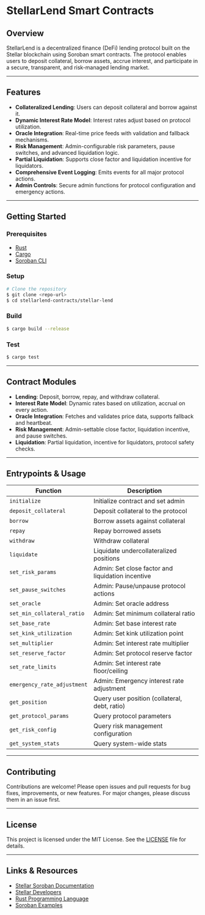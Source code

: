 # StellarLend Smart Contracts

## Overview

StellarLend is a decentralized finance (DeFi) lending protocol built on the Stellar blockchain using Soroban smart contracts. The protocol enables users to deposit collateral, borrow assets, accrue interest, and participate in a secure, transparent, and risk-managed lending market.

---

## Features

- **Collateralized Lending**: Users can deposit collateral and borrow against it.
- **Dynamic Interest Rate Model**: Interest rates adjust based on protocol utilization.
- **Oracle Integration**: Real-time price feeds with validation and fallback mechanisms.
- **Risk Management**: Admin-configurable risk parameters, pause switches, and advanced liquidation logic.
- **Partial Liquidation**: Supports close factor and liquidation incentive for liquidators.
- **Comprehensive Event Logging**: Emits events for all major protocol actions.
- **Admin Controls**: Secure admin functions for protocol configuration and emergency actions.

---

## Getting Started

### Prerequisites
- [Rust](https://www.rust-lang.org/tools/install)
- [Cargo](https://doc.rust-lang.org/cargo/getting-started/installation.html)
- [Soroban CLI](https://soroban.stellar.org/docs/getting-started/installation)

### Setup
```bash
# Clone the repository
$ git clone <repo-url>
$ cd stellarlend-contracts/stellar-lend
```

### Build
```bash
$ cargo build --release
```

### Test
```bash
$ cargo test
```

---

## Contract Modules

- **Lending**: Deposit, borrow, repay, and withdraw collateral.
- **Interest Rate Model**: Dynamic rates based on utilization, accrual on every action.
- **Oracle Integration**: Fetches and validates price data, supports fallback and heartbeat.
- **Risk Management**: Admin-settable close factor, liquidation incentive, and pause switches.
- **Liquidation**: Partial liquidation, incentive for liquidators, protocol safety checks.

---

## Entrypoints & Usage

| Function                      | Description                                      |
|-------------------------------|--------------------------------------------------|
| `initialize`                  | Initialize contract and set admin                 |
| `deposit_collateral`          | Deposit collateral to the protocol                |
| `borrow`                      | Borrow assets against collateral                  |
| `repay`                       | Repay borrowed assets                            |
| `withdraw`                    | Withdraw collateral                              |
| `liquidate`                   | Liquidate undercollateralized positions          |
| `set_risk_params`             | Admin: Set close factor and liquidation incentive |
| `set_pause_switches`          | Admin: Pause/unpause protocol actions            |
| `set_oracle`                  | Admin: Set oracle address                        |
| `set_min_collateral_ratio`    | Admin: Set minimum collateral ratio              |
| `set_base_rate`               | Admin: Set base interest rate                    |
| `set_kink_utilization`        | Admin: Set kink utilization point                |
| `set_multiplier`              | Admin: Set interest rate multiplier              |
| `set_reserve_factor`          | Admin: Set protocol reserve factor               |
| `set_rate_limits`             | Admin: Set interest rate floor/ceiling           |
| `emergency_rate_adjustment`   | Admin: Emergency interest rate adjustment        |
| `get_position`                | Query user position (collateral, debt, ratio)    |
| `get_protocol_params`         | Query protocol parameters                        |
| `get_risk_config`             | Query risk management configuration              |
| `get_system_stats`            | Query system-wide stats                          |

---

## Contributing

Contributions are welcome! Please open issues and pull requests for bug fixes, improvements, or new features. For major changes, please discuss them in an issue first.

---

## License

This project is licensed under the MIT License. See the [LICENSE](LICENSE) file for details.

---

## Links & Resources

- [Stellar Soroban Documentation](https://soroban.stellar.org/docs/)
- [Stellar Developers](https://developers.stellar.org/)
- [Rust Programming Language](https://www.rust-lang.org/)
- [Soroban Examples](https://github.com/stellar/soroban-examples)
